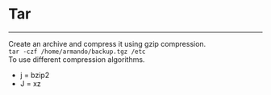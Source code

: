 # Tar

---

Create an archive and compress it using gzip compression.
\
```tar -czf /home/armando/backup.tgz /etc```
\
To use different compression algorithms.
- j = bzip2
- J = xz
